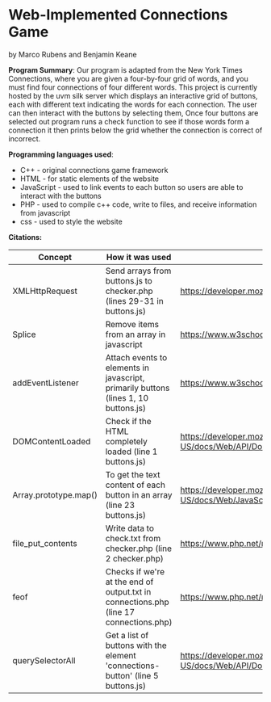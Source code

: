 <h1>Web-Implemented Connections Game</h1>
<p>by Marco Rubens and Benjamin Keane</p>

**Program Summary**: Our program is adapted from the New York Times Connections, where you are given a four-by-four grid of words,
and you must find four connections of four different words. This project is currently hosted by the uvm silk server 
which displays an interactive grid of buttons, each with different text indicating the words for each connection. 
The user can then interact with the buttons by selecting them, Once four buttons are selected out program runs a check 
function to see if those words form a connection it then prints below the grid whether the connection is correct of incorrect.

**Programming languages used**: 
* C++ - original connections game framework
* HTML - for static elements of the website
* JavaScript - used to link events to each button so users are able to interact with the buttons
* PHP - used to compile c++ code, write to files, and receive information from javascript
* css - used to style the website

**Citations:**

| Concept               | How it was used                                                                       | Source                                                                                     |
|-----------------------|---------------------------------------------------------------------------------------|--------------------------------------------------------------------------------------------|
| XMLHttpRequest        | Send arrays from buttons.js to checker.php (lines 29-31 in buttons.js)                | https://developer.mozilla.org/en-US/docs/Web/API/XMLHttpRequest                            |
| Splice                | Remove items from an array in javascript                                              | https://www.w3schools.com/jsref/jsref_splice.asp                                           |
| addEventListener      | Attach events to elements in javascript, primarily buttons (lines 1, 10 buttons.js)   | https://www.w3schools.com/jsref/met_element_addeventlistener.asp                           |
| DOMContentLoaded      | Check if the HTML completely loaded (line 1 buttons.js)                               | https://developer.mozilla.org/en-US/docs/Web/API/Document/DOMContentLoaded_event           |
| Array.prototype.map() | To get the text content of each button in an array (line 23 buttons.js)               | https://developer.mozilla.org/en-US/docs/Web/JavaScript/Reference/Global_Objects/Array/map |
| file_put_contents     | Write data to check.txt from checker.php (line 2 checker.php)                         | https://www.php.net/manual/en/function.file-put-contents.php                               |
| feof                  | Checks if we're at the end of output.txt in connections.php (line 17 connections.php) | https://www.php.net/manual/en/function.feof.php                                            |
| querySelectorAll      | Get a list of buttons with the element 'connections-button' (line 5 buttons.js)       | https://developer.mozilla.org/en-US/docs/Web/API/Document/querySelectorAll                 |
